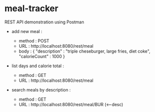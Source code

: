 # meal-tracker

REST API demonstration using Postman 

- add new meal :     

    - method : POST
    - URL : http://localhost:8080/rest/meal
    - body : { "description" : "triple cheseburger, large fries, diet coke", "calorieCount" : 1000 }


- list days and calorie total :

    - method : GET
    - URL : http://localhost:8080/rest/meal

- search meals by description : 

    - method : GET
    - URL : http://localhost:8080/rest/meal/BUR (<--desc) 
